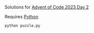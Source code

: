 Solutions for [Advent of Code 2023 Day 2](https://adventofcode.com/2023/day/2)

Requires [Python](https://www.python.org/downloads/)

```
python puzzle.py
```